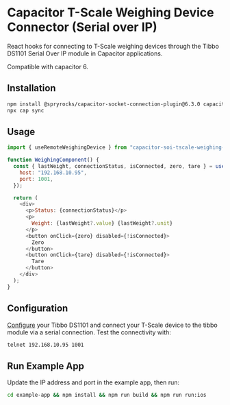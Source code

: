 # Capacitor T-Scale Weighing Device Connector (Serial over IP)

React hooks for connecting to T-Scale weighing devices through the Tibbo DS1101 Serial Over IP module in Capacitor applications.

Compatible with capacitor 6.

## Installation

```bash
npm install @spryrocks/capacitor-socket-connection-plugin@6.3.0 capacitor-soi-tscale-weighing-device-connector
npx cap sync
```

## Usage

```javascript
import { useRemoteWeighingDevice } from "capacitor-soi-tscale-weighing-device-connector";

function WeighingComponent() {
  const { lastWeight, connectionStatus, isConnected, zero, tare } = useRemoteWeighingDevice({
    host: "192.168.10.95",
    port: 1001,
  });

  return (
    <div>
      <p>Status: {connectionStatus}</p>
      <p>
        Weight: {lastWeight?.value} {lastWeight?.unit}
      </p>
      <button onClick={zero} disabled={!isConnected}>
        Zero
      </button>
      <button onClick={tare} disabled={!isConnected}>
        Tare
      </button>
    </div>
  );
}
```

## Configuration

[Configure](../../wiki) your Tibbo DS1101 and connect your T-Scale device to the tibbo module via a serial connection. Test the connectivity with:
 
```bash
telnet 192.168.10.95 1001
```

## Run Example App

Update the IP address and port in the example app, then run:

```bash
cd example-app && npm install && npm run build && npm run run:ios
```
